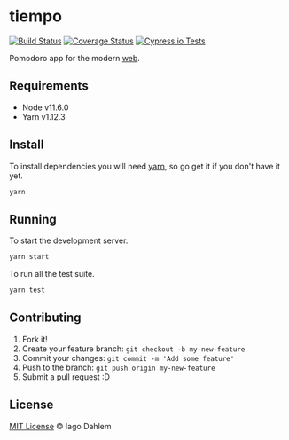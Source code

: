 # tiempo

[![Build Status](https://travis-ci.org/iagodahlem/tiempo.svg?branch=master)](https://travis-ci.org/iagodahlem/tiempo)
[![Coverage Status](https://codecov.io/gh/iagodahlem/tiempo/branch/master/graph/badge.svg)](https://codecov.io/gh/iagodahlem/tiempo)
[![Cypress.io Tests](https://img.shields.io/badge/cypress.io-tests-green.svg)](https://cypress.io)

Pomodoro app for the modern [web](https://iagodahlem.com/tiempo).

## Requirements

- Node v11.6.0
- Yarn v1.12.3

## Install

To install dependencies you will need [yarn](https://yarnpkg.com/en/), so go get it if you don't have it yet.

```sh
yarn
```

## Running

To start the development server.

```sh
yarn start
```

To run all the test suite.

```sh
yarn test
```

## Contributing

1. Fork it!
2. Create your feature branch: `git checkout -b my-new-feature`
3. Commit your changes: `git commit -m 'Add some feature'`
4. Push to the branch: `git push origin my-new-feature`
5. Submit a pull request :D

## License

[MIT License](http://iagodahlem.mit-license.org/) © Iago Dahlem

